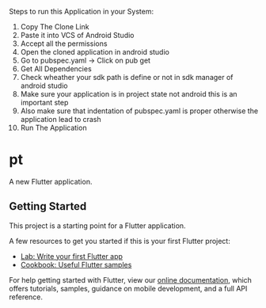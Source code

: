 Steps to run this Application in your System:
1) Copy The Clone Link
2) Paste it into VCS of Android Studio
3) Accept all the permissions
4) Open the cloned application in android studio
4) Go to pubspec.yaml -> Click on pub get
5) Get All Dependencies
6) Check wheather your sdk path is define or not in sdk manager of android studio
7) Make sure your application is in project state not android this is an important step
8) Also make sure that indentation of pubspec.yaml is proper otherwise the application lead to crash
8) Run The Application


# pt

A new Flutter application.

## Getting Started

This project is a starting point for a Flutter application.

A few resources to get you started if this is your first Flutter project:

- [Lab: Write your first Flutter app](https://flutter.dev/docs/get-started/codelab)
- [Cookbook: Useful Flutter samples](https://flutter.dev/docs/cookbook)

For help getting started with Flutter, view our
[online documentation](https://flutter.dev/docs), which offers tutorials,
samples, guidance on mobile development, and a full API reference.
